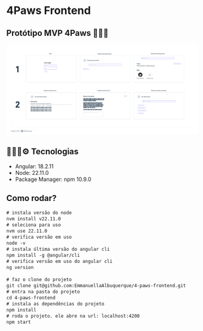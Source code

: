 # 4Paws Frontend

## Protótipo MVP 4Paws 🐾🐕‍🦺
![MVP4PawsFrontendAngular](MVP4PawsFrontendAngular.png)

##  👩🏽‍💻⚙️ Tecnologias 
- Angular: 18.2.11
- Node: 22.11.0
- Package Manager: npm 10.9.0

## Como rodar?
```shell
# instala versão do node
nvm install v22.11.0
# seleciona para uso
nvm use 22.11.0
# verifica versão em uso
node -v
# instala última versão do angular cli
npm install -g @angular/cli
# verifica versão em uso do angular cli
ng version

# faz o clone do projeto
git clone git@github.com:EmmanuellaAlbuquerque/4-paws-frontend.git
# entra na pasta do projeto
cd 4-paws-frontend
# instala as dependências do projeto 
npm install
# roda o projeto. ele abre na url: localhost:4200
npm start
```

